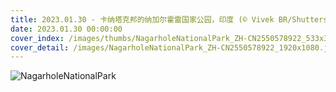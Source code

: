 ```yaml
---
title: 2023.01.30 - 卡纳塔克邦的纳加尔霍雷国家公园，印度 (© Vivek BR/Shutterstock)
date: 2023.01.30 00:00:00
cover_index: /images/thumbs/NagarholeNationalPark_ZH-CN2550578922_533x300.jpg
cover_detail: /images/NagarholeNationalPark_ZH-CN2550578922_1920x1080.jpg
---
```


![NagarholeNationalPark](/images/NagarholeNationalPark_ZH-CN2550578922_1920x1080.jpg)
